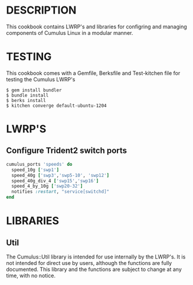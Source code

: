 # DESCRIPTION

This cookbook contains LWRP's and libraries for configring and managing components of Cumulus Linux in a modular manner.

# TESTING

This cookbook comes with a Gemfile, Berksfile and Test-kitchen file for testing the Cumulus LWRP's

```shell
$ gem install bundler
$ bundle install
$ berks install
$ kitchen converge default-ubuntu-1204
```

# LWRP'S
## Configure Trident2 switch ports

```ruby
cumulus_ports 'speeds' do
  speed_10g ['swp1']
  speed_40g ['swp3','swp5-10', 'swp12']
  speed_40g_div_4 ['swp15','swp16']
  speed_4_by_10g ['swp20-32']
  notifies :restart, "service[switchd]"
end
```

# LIBRARIES
## Util

The Cumulus::Util library is intended for use internally by the LWRP's. It is not intended for direct use by users, although the functions are fully documented. This library and the functions are subject to change at any time, with no notice.